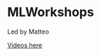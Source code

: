 # MLWorkshops

Led by Matteo 

[Videos here](https://youtu.be/AuMiRIYxyl8?list=PLBYyZ2a9bVqyN34JPCzEinA_cXT2ckrCa)
